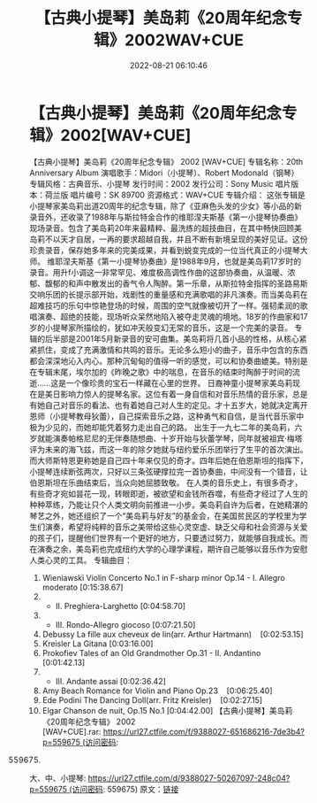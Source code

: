 ﻿---
title: 【古典小提琴】美岛莉《20周年纪念专辑》2002WAV+CUE
date: 2022-08-21 06:10:46
categories: 古典音乐、新世纪、纯音雅乐
tags: 纯音雅乐
---
# 【古典小提琴】美岛莉《20周年纪念专辑》2002[WAV+CUE]

【古典小提琴】美岛莉《20周年纪念专辑》 2002 [WAV+CUE]
专辑名称：20th Anniversary Album
演唱歌手：Midori（小提琴）、Robert Modonald（钢琴）
专辑风格：古典音乐、小提琴
发行时间：2002
发行公司：Sony Music
唱片版本：荷兰版
唱片编号：SK 89700
资源格式：WAV+CUE
专辑介绍：
这张专辑是小提琴家美岛莉出道20周年的纪念专辑，除了《亚麻色头发的少女》等小品的新录音外，还收录了1988年与斯拉特金合作的维耶涅夫斯基《第一小提琴协奏曲》现场录音。包含了美岛莉20年来最精粹、最洗练的超技曲目，在其中畅快回顾美岛莉不以天才自居，一再的要求超越自我，并且不断有新境呈现的美好见证。这份珍贵录音，保存她多年来的完美成果，并看到蜕变完成的一位当代真正的小提琴大师。
维耶涅夫斯基《第一小提琴协奏曲》是1988年9月，也就是美岛莉17岁时的录音。用升f小调这一非常罕见、难度极高调性作曲的这部协奏曲，从温暖、浓郁、馥郁的和声中散发出的香气令人陶醉。第一乐章，从斯拉特金指挥的圣路易斯交响乐团的长提示部开始，戏剧性的重量感和充满歌唱的非凡演奏。而当美岛莉在超难技巧的乐句中惊艳登场的时候，周围的空气就像被切开了一样。强韧柔润的歌唱演奏、超绝的技能，现场听众呆然地陷入被夺走灵魂的境地。18岁的作曲家和17岁的小提琴家所描绘的，犹如冲天般变幻无常的音乐，这是一个完美的录音。
专辑的后半部是2001年5月新录音的安可曲集。美岛莉将几首小品的性格，从核心紧紧抓住，变成了充满激情和共鸣的音乐。无论多么短小的曲子，音乐中包含的东西都会深深地沁入内心。那种沉甸甸的值得一听的感觉，可以和协奏曲媲美。特别是在专辑末尾，埃尔加的《昨晚之歌》中的喘息，在音乐的结束时陶醉于时间的流逝……这是一个像珍贵的宝石一样藏在心里的世界。
日裔神童小提琴家美岛莉现在是美日影响力惊人的提琴名家。这位有着一身自信和对音乐热情的音乐家，总是有她自己对音乐的看法、也有着她自己对人生的定见。才十五岁大，她就决定离开恩师（小提琴教母狄蕾），自己探索音乐之路，这种勇气和自信，是当代音乐家中极为少见的，而她却能凭着努力走出自己的路。
出生于一九七二年的美岛莉，六岁就能演奏帕格尼尼的无伴奏随想曲、十岁开始与狄蕾学琴，同年就被祖宾·梅塔评为未来的海飞兹，而这一年的除夕她就与纽约爱乐乐团举行了生平的首次演出。而大师斯特恩更称她是自己四十年来仅见的奇才。四年后她在伯恩斯坦的指挥下，小提琴连续断弦两次，只好以三条弦硬撑拉完一首协奏曲，中间没有一个错音，让伯恩斯坦在乐曲结束后，当众向她屈膝致敬。
在人类的音乐史上，有很多奇才，有些奇才宛如昙花一现，转眼即逝，被欲望和金钱所吞噬，有些奇才经过了人生的种种萃练，乃能让只个人类文明向前推进一小步。美岛莉自许为后者，在她精湛的琴艺之外，她还组织了一个“美岛莉与好友”的基金会，在美国贫民区的学校里为学生们演奏，希望将纯粹的音乐之美带给这些心灵空虚、缺乏父母和社会资源与关爱的孩子们，提醒他们世界有一个更好的地方，只要透过努力，就能够自我成长。而在演奏之余，美岛莉也完成纽约大学的心理学课程，期许自己能够以音乐作为安慰人类心灵的工具。
专辑曲目：
01. Wieniawski Violin Concerto No.1 in F-sharp minor Op.14 -
I. Allegro moderato
[0:15:38.67]
02. - II. Preghiera-Larghetto
[0:04:58.70]
03. - III. Rondo-Allegro giocoso
[0:07:21.50]
04. Debussy La fille aux cheveux de lin(arr. Arthur
Hartmann)    [0:02:53.15]
05. Kreisler La Gitana
[0:03:16.00]
06. Prokofiev Tales of an Old Grandmother Op.31 - II.
Andantino    [0:01:42.13]
07. - III. Andante assai
[0:02:36.42]
08. Amy Beach Romance for Violin and Piano
Op.23    [0:06:25.40]
09. Ede Podini The Dancing Doll(arr. Fritz
Kreisler)    [0:02:27.15]
10. Elgar Chanson de nuit, Op.15 No.1
[0:04:42.00]
【古典小提琴】美岛莉《20周年纪念专辑》 2002
[WAV+CUE].rar: https://url27.ctfile.com/f/9388027-651686216-7de3b4?p=559675 (访问密码:
559675)
大、中、小提琴: https://url27.ctfile.com/d/9388027-50267097-248c04?p=559675 (访问密码:
559675)
原文：[链接](https://blog.sina.com.cn/s/blog_1647c7e7601030yz0.html)